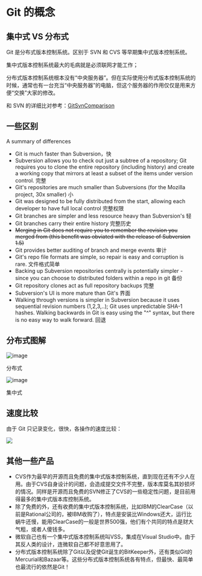 # Git 的概念

## 集中式 VS 分布式

Git 是分布式版本控制系统。区别于 SVN 和 CVS 等早期集中式版本控制系统。

集中式版本控制系统最大的毛病就是必须联网才能工作；

分布式版本控制系统根本没有“中央服务器”。但在实际使用分布式版本控制系统的时候，通常也有一台充当“中央服务器”的电脑，但这个服务器的作用仅仅是用来方便“交换”大家的修改。

和 SVN 的详细比对参考：[GitSvnComparison](https://git.wiki.kernel.org/index.php/GitSvnComparsion)

## 一些区别

A summary of differences

- Git is much faster than Subversion，快
- Subversion allows you to check out just a subtree of a repository; Git requires you to clone the entire repository (including history) and create a working copy that mirrors at least a subset of the items under version control. 完整
- Git's repositories are much smaller than Subversions (for the Mozilla project, 30x smaller) 小
- Git was designed to be fully distributed from the start, allowing each developer to have full local control 完整权限
- Git branches are simpler and less resource heavy than Subversion's 轻
- Git branches carry their entire history 完整历史
- ~~Merging in Git does not require you to remember the revision you merged from (this benefit was obviated with the release of Subversion 1.5)~~
- Git provides better auditing of branch and merge events 审计
- Git's repo file formats are simple, so repair is easy and corruption is rare. 文件格式简单
- Backing up Subversion repositories centrally is potentially simpler - since you can choose to distributed folders within a repo in git 备份
- Git repository clones act as full repository backups 完整
- Subversion's UI is more mature than Git's 界面
- Walking through versions is simpler in Subversion because it uses sequential revision numbers (1,2,3,..); Git uses unpredictable SHA-1 hashes. Walking backwards in Git is easy using the "^" syntax, but there is no easy way to walk forward. 回退

## 分布式图解

![image](https://camo.githubusercontent.com/f66237df6febc060096bbc44ac137be244a9091b/687474703a2f2f6769742d73636d2e636f6d2f666967757265732f3138333333666967303130332d746e2e706e67)

分布式

![image](https://camo.githubusercontent.com/cad4b8f5fe2d8793c00c268749db09272e12c660/687474703a2f2f6769742d73636d2e636f6d2f666967757265732f3138333333666967303130322d746e2e706e67)

集中式

## 速度比较

由于 Git 只记录变化，很快，各操作的速度比较：

![](http://image.uczzd.cn/3832218279799585721.jpeg?id=0&from=export&width=720)

## 其他一些产品

- CVS作为最早的开源而且免费的集中式版本控制系统，直到现在还有不少人在用。由于CVS自身设计的问题，会造成提交文件不完整，版本库莫名其妙损坏的情况。同样是开源而且免费的SVN修正了CVS的一些稳定性问题，是目前用得最多的集中式版本库控制系统。
- 除了免费的外，还有收费的集中式版本控制系统，比如IBM的ClearCase（以前是Rational公司的，被IBM收购了），特点是安装比Windows还大，运行比蜗牛还慢，能用ClearCase的一般是世界500强，他们有个共同的特点是财大气粗，或者人傻钱多。
- 微软自己也有一个集中式版本控制系统叫VSS，集成在Visual Studio中。由于其反人类的设计，连微软自己都不好意思用了。
- 分布式版本控制系统除了Git以及促使Git诞生的BitKeeper外，还有类似Git的Mercurial和Bazaar等。这些分布式版本控制系统各有特点，但最快、最简单也最流行的依然是Git！

